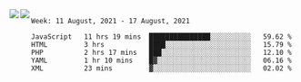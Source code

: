 <a href="https://github.com/anuraghazra/github-readme-stats">
  <img align="left" src="https://github-readme-stats.vercel.app/api?username=Tanesan&count_private=true&show_icons=true" />
</a>
<a href="https://github.com/anuraghazra/github-readme-stats">
  <img align="left" src="https://github-readme-stats.vercel.app/api/top-langs/?username=Tanesan" />
</a>

<!--START_SECTION:waka-->
```text
Week: 11 August, 2021 - 17 August, 2021

JavaScript   11 hrs 19 mins  ███████████████░░░░░░░░░░   59.62 % 
HTML         3 hrs           ████░░░░░░░░░░░░░░░░░░░░░   15.79 % 
PHP          2 hrs 17 mins   ███░░░░░░░░░░░░░░░░░░░░░░   12.10 % 
YAML         1 hr 10 mins    █▓░░░░░░░░░░░░░░░░░░░░░░░   06.16 % 
XML          23 mins         ▓░░░░░░░░░░░░░░░░░░░░░░░░   02.02 % 
```
<!--END_SECTION:waka-->
